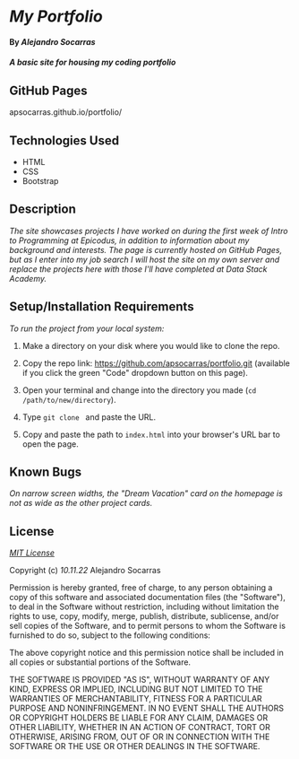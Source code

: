 # _My Portfolio_

#### By _**Alejandro Socarras**_

#### _A basic site for housing my coding portfolio_

## GitHub Pages

apsocarras.github.io/portfolio/

## Technologies Used

* HTML
* CSS 
* Bootstrap

## Description

_The site showcases projects I have worked on during the first week of *Intro to Programming* at Epicodus, in addition to information about my background and interests. The page is currently hosted on GitHub Pages, but as I enter into my job search I will host the site on my own server and replace the projects here with those I'll have completed at Data Stack Academy._

## Setup/Installation Requirements

_To run the project from your local system:_

1. Make a directory on your disk where you would like to clone the repo.

2. Copy the repo link: https://github.com/apsocarras/portfolio.git (available if you click the green "Code" dropdown button on this page).

3. Open your terminal and change into the directory you made (`cd /path/to/new/directory`).

4. Type `git clone ` and paste the URL.

5. Copy and paste the path to `index.html` into your browser's URL bar to open the page.

## Known Bugs

_On narrow screen widths, the "Dream Vacation" card on the homepage is not as wide as the other project cards._

## License

_[MIT License](https://opensource.org/licenses/MIT)_

Copyright (c) _10.11.22_ Alejandro Socarras

Permission is hereby granted, free of charge, to any person obtaining a copy of this software and associated documentation files (the "Software"), to deal in the Software without restriction, including without limitation the rights to use, copy, modify, merge, publish, distribute, sublicense, and/or sell copies of the Software, and to permit persons to whom the Software is furnished to do so, subject to the following conditions:

The above copyright notice and this permission notice shall be included in all copies or substantial portions of the Software.

THE SOFTWARE IS PROVIDED "AS IS", WITHOUT WARRANTY OF ANY KIND, EXPRESS OR IMPLIED, INCLUDING BUT NOT LIMITED TO THE WARRANTIES OF MERCHANTABILITY, FITNESS FOR A PARTICULAR PURPOSE AND NONINFRINGEMENT. IN NO EVENT SHALL THE AUTHORS OR COPYRIGHT HOLDERS BE LIABLE FOR ANY CLAIM, DAMAGES OR OTHER LIABILITY, WHETHER IN AN ACTION OF CONTRACT, TORT OR OTHERWISE, ARISING FROM, OUT OF OR IN CONNECTION WITH THE SOFTWARE OR THE USE OR OTHER DEALINGS IN THE SOFTWARE.

